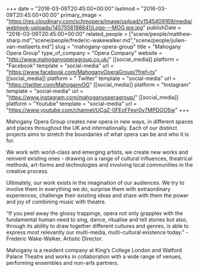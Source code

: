 +++
date = "2016-03-09T20:45:00+00:00"
lastmod = "2016-03-09T20:45:00+00:00"
primary_image = "https://res.cloudinary.com/schmopera/image/upload/v1545409169/media/webhook-uploads/1457556198841/Logo---MOG.jpg.jpg"
publishDate = "2016-03-09T20:45:00+00:00"
related_people = ["scene/people/matthew-sharp.md","scene/people/frederic-wakewalker.md","scene/people/julien-van-mellaerts.md"]
slug = "mahogany-opera-group"
title = "Mahogany Opera Group"
type_of_company = "Opera Company"
website = "http://www.mahoganyoperagroup.co.uk/"
[[social_media]]
platform = "Facebook"
template = "social-media"
url = "https://www.facebook.com/MahoganyOperaGroup/?fref=ts"
[[social_media]]
platform = " Twitter"
template = "social-media"
url = "https://twitter.com/MahoganyOG"
[[social_media]]
platform = "Instagram"
template = "social-media"
url = "https://www.instagram.com/mahoganyoperagroup/"
[[social_media]]
platform = "Youtube"
template = "social-media"
url = "https://www.youtube.com/channel/UCgZ-0FEoFFeyr0y7MPDOOSw"
+++

Mahogany Opera Group creates new opera in new ways, in different spaces and places throughout the UK and internationally. Each of our distinct projects aims to stretch the boundaries of what opera can be and who it is for.

We work with world-class and emerging artists, we create new works and reinvent existing ones - drawing on a range of cultural influences, theatrical methods, art-forms and technologies and involving local communities in the creative process.

Ultimately, our work exists in the imagination of our audiences. We try to involve them in everything we do, surprise them with extraordinary experiences, challenge their existing ideas and share with them the power and joy of combining music with theatre. 

“If you peel away the glossy trappings, opera not only grapples with the fundamental human need to sing, dance, ritualise and tell stories but also, through its ability to draw together different cultures and genres, is able to express most relevantly our multi-media, multi-cultural existence today.” - Frederic Wake-Walker, Artistic Director.

Mahogany is a resident company at King’s College London and Watford Palace Theatre and works in collaboration with a wide range of venues, performing ensembles and non-arts partners.
